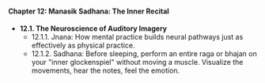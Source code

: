 
#### **Chapter 12: Manasik Sadhana: The Inner Recital**
*   **12.1. The Neuroscience of Auditory Imagery**
    *   12.1.1. Jnana: How mental practice builds neural pathways just as effectively as physical practice.
    *   12.1.2. Sadhana: Before sleeping, perform an entire raga or bhajan on your "inner glockenspiel" without moving a muscle. Visualize the movements, hear the notes, feel the emotion.
